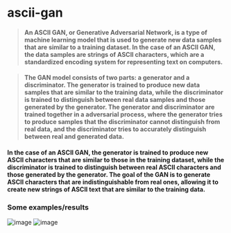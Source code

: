 # ascii-gan

>#### An ASCII GAN, or Generative Adversarial Network, is a type of machine learning model that is used to generate new data samples that are similar to a training dataset. In the case of an ASCII GAN, the data samples are strings of ASCII characters, which are a standardized encoding system for representing text on computers.

>#### The GAN model consists of two parts: a generator and a discriminator. The generator is trained to produce new data samples that are similar to the training data, while the discriminator is trained to distinguish between real data samples and those generated by the generator. The generator and discriminator are trained together in a adversarial process, where the generator tries to produce samples that the discriminator cannot distinguish from real data, and the discriminator tries to accurately distinguish between real and generated data.

#### In the case of an ASCII GAN, the generator is trained to produce new ASCII characters that are similar to those in the training dataset, while the discriminator is trained to distinguish between real ASCII characters and those generated by the generator. The goal of the GAN is to generate ASCII characters that are indistinguishable from real ones, allowing it to create new strings of ASCII text that are similar to the training data.

### Some examples/results

![image](https://user-images.githubusercontent.com/77894804/208460439-420b4f12-db33-4813-88b9-9d23be471d0e.png)
![image](https://user-images.githubusercontent.com/77894804/208460498-09165040-d6f7-4741-bcf3-6c0764b8a5a5.png)

